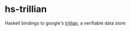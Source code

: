 # hs-trillian

Haskell bindings to google's [trillian](https://github.com/google/trillian), a verifiable data store
